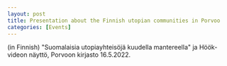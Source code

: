 ```yaml
---
layout: post
title: Presentation about the Finnish utopian communities in Porvoo
categories: [Events]
---
```

(in Finnish) "Suomalaisia utopiayhteisöjä kuudella mantereella" ja Höök-videon näyttö, Porvoon kirjasto 16.5.2022.
